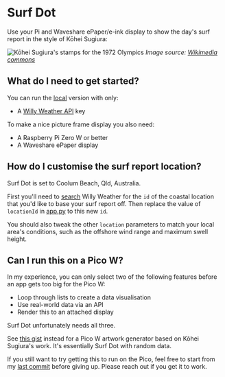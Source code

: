 # Surf Dot

Use your Pi and Waveshare ePaper/e-ink display to show the day's surf report in the style of Kōhei Sugiura:

![Kōhei Sugiura's stamps for the 1972 Olympics](https://upload.wikimedia.org/wikipedia/commons/thumb/a/a9/Stamps_of_Germany_%28BRD%29%2C_Olympiade_1972%2C_Blockausgabe_1971%2C_Markenblock.jpg/1600px-Stamps_of_Germany_%28BRD%29%2C_Olympiade_1972%2C_Blockausgabe_1971%2C_Markenblock.jpg?20070622084910)
_Image source: [Wikimedia commons](https://w.wiki/69Lz)_

## What do I need to get started?

You can run the [local](/src/local) version with only:

- A [Willy Weather API](https://www.willyweather.com.au/info/api.html) key

To make a nice picture frame display you also need:

- A Raspberry Pi Zero W or better
- A Waveshare ePaper display

## How do I customise the surf report location?

Surf Dot is set to Coolum Beach, Qld, Australia.

First you'll need to [search](https://www.willyweather.com.au/api/docs/v2.html#search) Willy Weather for the `id` of the coastal location that you'd like to base your surf report off. Then replace the value of `locationId` in [app.py](/src/zero/app.py) to this new `id`.

You should also tweak the other `location` parameters to match your local area's conditions, such as the offshore wind range and maximum swell height.

## Can I run this on a Pico W?

In my experience, you can only select two of the following features before an app gets too big for the Pico W:

- Loop through lists to create a data visualisation
- Use real-world data via an API
- Render this to an attached display

Surf Dot unfortunately needs all three.

See [this gist](https://gist.github.com/dnywh/7a56db9b077843e5926ff594c7ecd375) instead for a Pico W artwork generator based on Kōhei Sugiura's work. It's essentially Surf Dot with random data.

If you still want to try getting this to run on the Pico, feel free to start from my [last commit](https://github.com/dnywh/surf-dot/blob/ac531aa3aa59acd1ebbf5a066347d1437d4da284/src/pico/app.py) before giving up. Please reach out if you get it to work.
